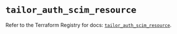 # `tailor_auth_scim_resource`

Refer to the Terraform Registry for docs: [`tailor_auth_scim_resource`](https://registry.terraform.io/providers/tailor-platform/tailor/0.0.25/docs/resources/auth_scim_resource).
